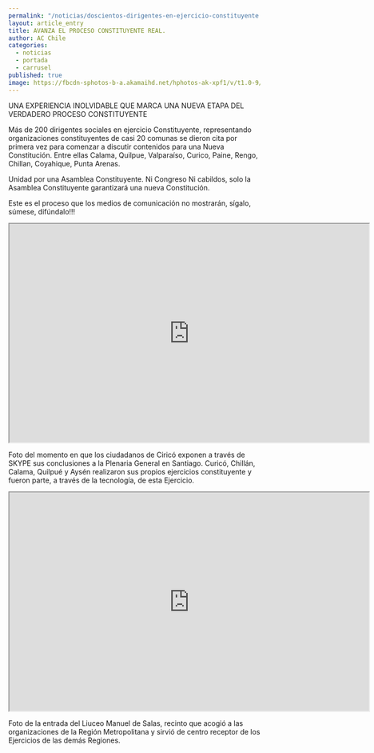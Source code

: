 ```yaml
---
permalink: "/noticias/doscientos-dirigentes-en-ejercicio-constituyente.html"
layout: article_entry
title: AVANZA EL PROCESO CONSTITUYENTE REAL.
author: AC Chile
categories: 
  - noticias
  - portada
  - carrusel
published: true
image: https://fbcdn-sphotos-b-a.akamaihd.net/hphotos-ak-xpf1/v/t1.0-9/11990495_10153549148591397_7368603281443930413_n.jpg?oh=4d269a169fdc7bd20e30e96fed6b3261&oe=566100A7&__gda__=1449830872_f310a620de1b14f0bf9c936e85df6a52
---
```


UNA EXPERIENCIA INOLVIDABLE QUE MARCA UNA NUEVA ETAPA DEL VERDADERO PROCESO CONSTITUYENTE

Más de 200 dirigentes sociales en ejercicio Constituyente, representando organizaciones constituyentes de casi 20 comunas se dieron cita por primera vez para comenzar a discutir contenidos para una Nueva Constitución. Entre ellas Calama, Quilpue, Valparaíso, Curico, Paine, Rengo, Chillan, Coyahique, Punta Arenas.

Unidad por una Asamblea Constituyente. Ni Congreso Ni cabildos, solo la Asamblea Constituyente garantizará una nueva Constitución.

Este es el proceso que los medios de comunicación no mostrarán, sígalo, súmese, difúndalo!!!

<iframe src="https://fbcdn-sphotos-c-a.akamaihd.net/hphotos-ak-xpt1/v/t1.0-9/12002096_10153549148716397_4322318567852142257_n.jpg?oh=cafd08870122cb8cb8722e286cb22fc2&oe=56A2E9D1&__gda__=1449172952_e69375371b4fba46004e2ffaf148679b" width="720" height="437"></iframe><br/>

Foto del momento en que los ciudadanos de Ciricó exponen a través de SKYPE sus conclusiones a la Plenaria General en Santiago. Curicó, Chillán, Calama, Quilpué y Aysén realizaron sus propios ejercicios constituyente y fueron parte, a través de la tecnología, de esta Ejercicio.

<iframe src="https://scontent-gru1-1.xx.fbcdn.net/hphotos-xpf1/v/t1.0-9/11998941_10153557392301397_7794805903030509564_n.jpg?oh=9d55a37b7aba88b0cc1ff5a89269606f&oe=56625325" width="720" height="437"></iframe><br/>

Foto de la entrada del Liuceo Manuel de Salas, recinto que acogió a las organizaciones de la Región Metropolitana y sirvió de centro receptor de los Ejercicios de las demás Regiones.
